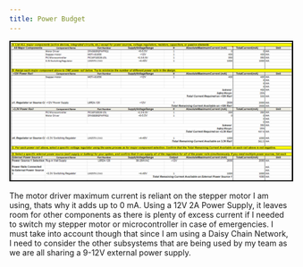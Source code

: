 ```yaml
---
title: Power Budget
---
```

<img src="https://raw.githubusercontent.com/shonha/EGR314SSH.github.io/refs/heads/main/images/POWERBUDGET.png" alt="Power Budget" style="border: 2px solid black;">

The motor driver maximum current is reliant on the stepper motor I am using, thats why it adds up to 0 mA. Using a 12V 2A Power Supply, it leaves room for other components as there is plenty of excess current if I needed to switch my stepper motor or microcontroller in case of emergencies. I must take into account though that since I am using a Daisy Chain Network, I need to consider the other subsystems that are being used by my team as we are all sharing a 9-12V external power supply. 

